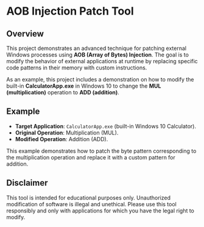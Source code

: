# AOB Injection Patch Tool

## Overview

This project demonstrates an advanced technique for patching external Windows processes using **AOB (Array of Bytes) Injection**. The goal is to modify the behavior of external applications at runtime by replacing specific code patterns in their memory with custom instructions.

As an example, this project includes a demonstration on how to modify the built-in **CalculatorApp.exe** in Windows 10 to change the **MUL (multiplication)** operation to **ADD (addition)**.

## Example

- **Target Application**: `CalculatorApp.exe` (built-in Windows 10 Calculator).
- **Original Operation**: Multiplication (MUL).
- **Modified Operation**: Addition (ADD).

This example demonstrates how to patch the byte pattern corresponding to the multiplication operation and replace it with a custom pattern for addition.

## Disclaimer

This tool is intended for educational purposes only. Unauthorized modification of software is illegal and unethical. Please use this tool responsibly and only with applications for which you have the legal right to modify.
